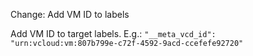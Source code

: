 Change: Add VM ID to labels

Add VM ID to target labels. E.g.:
 `"__meta_vcd_id": "urn:vcloud:vm:807b799e-c72f-4592-9acd-ccefefe92720"`
